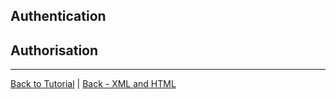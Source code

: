 ## Authentication

## Authorisation


***
[Back to Tutorial](./AIML-Tutorial) | [Back - XML and HTML](./Tutorial-XML-and-HTML)